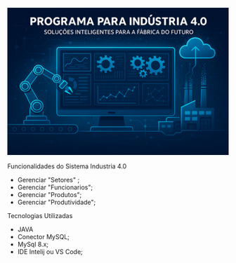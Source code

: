 ![banner](https://github.com/FabiodeAzevedo15/sistema_gestao_industria_/blob/main/Copilot_20250707_212003.png)

Funcionalidades do Sistema Industria 4.0
- Gerenciar "Setores" ;
- Gerenciar "Funcionarios";
- Gerenciar "Produtos";
- Gerenciar "Produtividade";

Tecnologias Utilizadas
- JAVA
- Conector MySQL;
- MySql 8.x;
- IDE Intelij ou VS Code;
